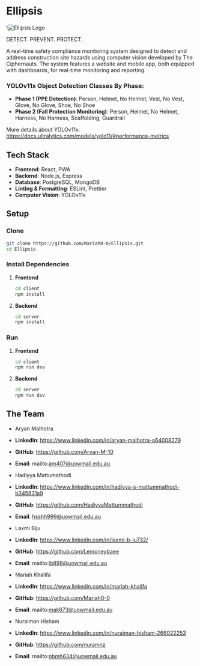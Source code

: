 # Ellipsis

!![Ellipsis Logo](https://i.postimg.cc/mZ9y1TqR/Screenshot-2025-03-18-211910.png)

DETECT. PREVENT. PROTECT.

A real-time safety compliance monitoring system designed to detect and address construction site hazards using computer vision developed by The Ciphernauts. The system features a website and mobile app, both equipped with dashboards, for real-time monitoring and reporting.


### YOLOv11x Object Detection Classes By Phase:

- **Phase 1 (PPE Detection)**: Person, Helmet, No Helmet, Vest, No Vest, Glove, No Glove, Shoe, No Shoe
- **Phase 2 (Fall Protection Monitoring)**: Person, Helmet, No Helmet, Harness, No Harness, Scaffolding, Guardrail

More details about YOLOv11x: https://docs.ultralytics.com/models/yolo11/#performance-metrics 

## Tech Stack

- **Frontend**: React, PWA
- **Backend**: Node.js, Express
- **Database**: PostgreSQL, MongoDB
- **Linting & Formatting**: ESLint, Prettier
- **Computer Vision**: YOLOv11x

## Setup

### Clone

   ```bash
   git clone https://github.com/Mariah0-0/Ellipsis.git
   cd Ellipsis
   ```

### Install Dependencies

1. **Frontend**

   ```bash
   cd client
   npm install
   ```

2. **Backend**

   ```bash
   cd server
   npm install
   ```

### Run

1. **Frontend**

   ```bash
   cd client
   npm run dev
   ```

2. **Backend**

   ```bash
   cd server
   npm run dev
   ```

## The Team

- Aryan Malhotra
- **LinkedIn**: https://www.linkedin.com/in/aryan-malhotra-a64008279
- **GitHub**: https://github.com/Aryan-M-10
- **Email**: mailto:am407@uowmail.edu.au

- Hadiyya Mattumathodi
- **LinkedIn**: https://www.linkedin.com/in/hadiyya-s-mattummathodi-b345831a9
- **GitHub**: https://github.com/HadiyyaMattummathodi
- **Email**: hsshh999@uowmail.edu.au

- Laxmi Biju
- **LinkedIn**: https://www.linkedin.com/in/laxmi-b-iu732/
- **GitHub**: https://github.com/Lemoneybaee
- **Email**: mailto:lb898@uowmail.edu.au

- Mariah Khalifa
- **LinkedIn**: https://www.linkedin.com/in/mariah-khalifa
- **GitHub**: https://github.com/Mariah0-0
- **Email**: mailto:mak873@uowmail.edu.au

- Nuraiman Hisham
- **LinkedIn**: https://www.linkedin.com/in/nuraiman-hisham-266022253
- **GitHub**: https://github.com/nuramnz
- **Email**: mailto:nbmh634@uowmail.edu.au 

